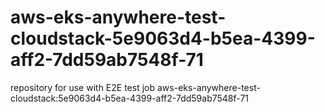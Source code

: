 # aws-eks-anywhere-test-cloudstack-5e9063d4-b5ea-4399-aff2-7dd59ab7548f-71
repository for use with E2E test job aws-eks-anywhere-test-cloudstack:5e9063d4-b5ea-4399-aff2-7dd59ab7548f-71
